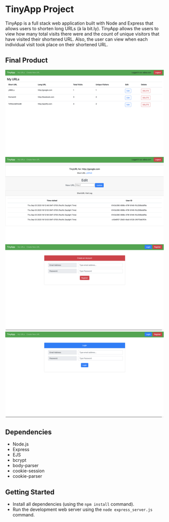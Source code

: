 # TinyApp Project

TinyApp is a full stack web application built with Node and Express that allows users to shorten long URLs (à la bit.ly). 
TinyApp allows the users to view how many total visits there were and the count of unique visitors that have visited their shortened URL. Also, the user can view when each individual visit took place on their shortened URL.

## Final Product

!["Screenshot of URLs page"](https://github.com/KLSeung/tinyapp/blob/master/docs/urls.png)
!["Screenshot of URL edit page"](https://github.com/KLSeung/tinyapp/blob/master/docs/url_show.png)
!["Screenshot of register page"](https://github.com/KLSeung/tinyapp/blob/master/docs/url_register.png)
!["Screenshot of login page"](https://github.com/KLSeung/tinyapp/blob/master/docs/urls_login.png)


## Dependencies

- Node.js
- Express
- EJS
- bcrypt
- body-parser
- cookie-session
- cookie-parser

## Getting Started

- Install all dependencies (using the `npm install` command).
- Run the development web server using the `node express_server.js` command.